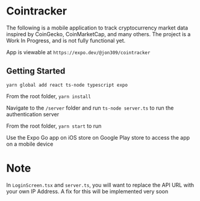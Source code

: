 # Cointracker

The following is a mobile application to track cryptocurrency market data inspired by CoinGecko, CoinMarketCap, and many others. The project is a Work In Progress, and is not fully functional yet.

App is viewable at `https://expo.dev/@jon309/cointracker`

## Getting Started

```
yarn global add react ts-node typescript expo
```

From the root folder, `yarn install`

Navigate to the `/server` folder and run `ts-node server.ts` to run the authentication server

From the root folder, `yarn start` to run

Use the Expo Go app on iOS store on Google Play store to access the app on a mobile device

# Note

In `LoginScreen.tsx` and `server.ts`, you will want to replace the API URL with your own IP Address. A fix for this will be implemented very soon
